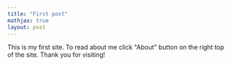 ```yaml
---
title: "First post"
mathjax: true
layout: post
---
```


This is my first site. To read about me click "About" button on the right top of the site. Thank you for visiting!
